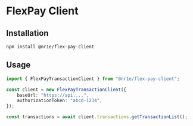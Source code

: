 # FlexPay Client

## Installation

`npm install @nr1e/flex-pay-client`

## Usage

```typescript
import { FlexPayTransactionClient } from "@nr1e/flex-pay-client";

const client = new FlexPayTransactionClient({
	baseUrl: "https://api....",
	authorizationToken: "abcd-1234",
});

const transactions = await client.transactions.getTransactionList();
```
